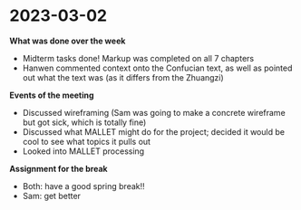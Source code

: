# 2023-03-02

**What was done over the week**
- Midterm tasks done! Markup was completed on all 7 chapters
- Hanwen commented context onto the Confucian text, as well as pointed out what the text was (as it differs from the Zhuangzi)

**Events of the meeting**
- Discussed wireframing (Sam was going to make a concrete wireframe but got sick, which is totally fine)
- Discussed what MALLET might do for the project; decided it would be cool to see what topics it pulls out
- Looked into MALLET processing

**Assignment for the break**
- Both: have a good spring break!!
- Sam: get better
